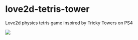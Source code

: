 # love2d-tetris-tower
Love2d physics tetris game inspired by Tricky Towers on PS4

<img src="http://i.imgur.com/1ZItws1.png">
